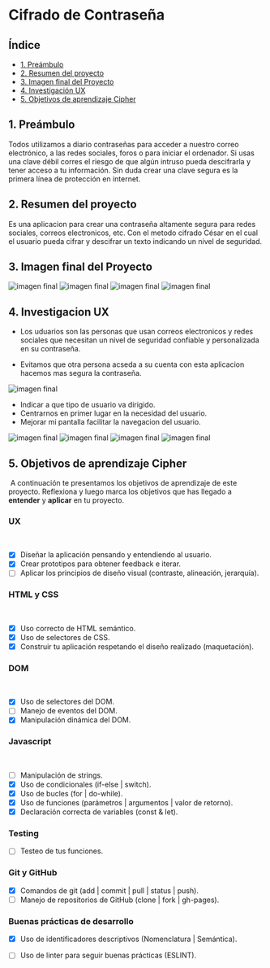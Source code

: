 # Cifrado de Contraseña

## Índice

* [1. Preámbulo](#1-preámbulo)
* [2. Resumen del proyecto](#2-resumen-del-proyecto)
* [3. Imagen final del Proyecto](#3-imagen-final-del-proyecto)
* [4. Investigación UX](#4-investigacio-UX)
* [5. Objetivos de aprendizaje Cipher](#5-objetivos-de-aprendisaje-cipher)


## 1. Preámbulo

Todos utilizamos a diario contraseñas para acceder a nuestro correo electrónico, a las redes sociales, foros o para iniciar el ordenador.
Si usas una clave débil corres el riesgo de que algún intruso pueda descifrarla y tener acceso a tu información.
Sin duda crear una clave segura es la primera línea de protección en internet.


## 2. Resumen del proyecto

Es una aplicacion para crear una contraseña altamente segura para redes sociales, correos electronicos, etc.
Con el metodo cifrado César en el cual el usuario pueda cifrar y descifrar un
texto indicando un nivel de seguridad.


## 3. Imagen final del Proyecto

![imagen final](src/imagenes/proyecto1.jpg)
![imagen final](src/imagenes/proyecto2.jpg)
![imagen final](src/imagenes/proyecto3.jpg)
![imagen final](src/imagenes/proyecto4.jpg)


## 4. Investigacion UX

* Los uduarios son las personas que usan correos electronicos y redes sociales que necesitan un nivel de seguridad  confiable y personalizada en su contraseña.

* Evitamos que otra persona acseda a su cuenta con esta aplicacion hacemos mas segura la contraseña.

![imagen final](src/imagenes/prototipo-inicial.jpeg)

* Indicar a que tipo de usuario va dirigido.
* Centrarnos en primer lugar en la necesidad del usuario.
* Mejorar mi pantalla facilitar la navegacion del usuario.

![imagen final](src/imagenes/prototipo1.jpg)
![imagen final](src/imagenes/prototipo2.jpg)
![imagen final](src/imagenes/prototipo3.jpg)
![imagen final](src/imagenes/prototipo4.jpg)


## 5. Objetivos de aprendizaje Cipher
​
A continuación te presentamos los objetivos de aprendizaje de este proyecto. Reflexiona y luego marca los objetivos que has llegado a **entender** y **aplicar** en tu proyecto.
​
### UX
​
- [x] Diseñar la aplicación pensando y entendiendo al usuario.
- [x] Crear prototipos para obtener feedback e iterar.
- [ ] Aplicar los principios de diseño visual (contraste, alineación, jerarquía).
​
### HTML y CSS
​
- [x] Uso correcto de HTML semántico.
- [x] Uso de selectores de CSS.
- [x] Construir tu aplicación respetando el diseño realizado (maquetación).
​
### DOM
​
- [x] Uso de selectores del DOM.
- [ ] Manejo de eventos del DOM.
- [x] Manipulación dinámica del DOM.
​
### Javascript
​
- [ ] Manipulación de strings.
- [x] Uso de condicionales (if-else | switch).
- [x] Uso de bucles (for | do-while).	
- [x] Uso de funciones (parámetros | argumentos | valor de retorno).
- [x] Declaración correcta de variables (const & let).
​
### Testing
- [ ] Testeo de tus funciones.
​
### Git y GitHub
- [x] Comandos de git (add | commit | pull | status | push).
- [ ] Manejo de repositorios de GitHub (clone | fork | gh-pages).
​
### Buenas prácticas de desarrollo
- [x] Uso de identificadores descriptivos (Nomenclatura | Semántica).
- [ ] Uso de linter para seguir buenas prácticas (ESLINT).




